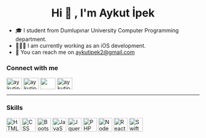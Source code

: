 <h1 align="center">Hi 👋 , I'm Aykut İpek</h1>

- 🎓 I student from Dumlupınar University Computer Programming department.
- 👩🏻‍💻 I am currently working as an iOS development.
- 💌 You can reach me on [aykutipek2@gmail.com](mailto:aykutipek_2001@hotmail.com)

<h3 align="left">Connect with me</h3>
<p align="left">
<a href="https://twitter.com/aykutipek01" target="blank"><img align="center" src="https://raw.githubusercontent.com/rahuldkjain/github-profile-readme-generator/master/src/images/icons/Social/twitter.svg" alt="aykutipek" height="30" width="40" /></a>
<a href="https://www.linkedin.com/in/aykut-ipek" target="blank"><img align="center" src="https://raw.githubusercontent.com/rahuldkjain/github-profile-readme-generator/master/src/images/icons/Social/linked-in-alt.svg" alt="aykutipek" height="30" width="40" /></a>
<a href="https://medium.com/" target="blank"><img align="center" src="https://raw.githubusercontent.com/rahuldkjain/github-profile-readme-generator/master/src/images/icons/Social/medium.svg" alt="" height="30" width="40" /></a>
<a href="https://www.instagram.com/aykut.ipek/" target="blank"><img align="center" src="https://raw.githubusercontent.com/rahuldkjain/github-profile-readme-generator/master/src/images/icons/Social/instagram.svg" alt="aykutipek" height="30" width="40" /></a>
  
 <hr/>

<h3 align="left">Skills</h3>
<a href="www.html.com" target="_blank" rel="noreferrer"><img src="https://raw.githubusercontent.com/danielcranney/readme-generator/main/public/icons/skills/html5-colored.svg" width="36" height="36" alt="HTML5" /></a>
<a href="www.css.com" target="_blank" rel="noreferrer"><img src="https://raw.githubusercontent.com/danielcranney/readme-generator/main/public/icons/skills/css3-colored.svg" width="36" height="36" alt="CSS" /></a>
<a href="www.bootstrap.com" target="_blank" rel="noreferrer"><img src="https://raw.githubusercontent.com/danielcranney/readme-generator/main/public/icons/skills/bootstrap-colored.svg" width="36" height="36" alt="Bootstrap" /></a>
<a href="www.javascript.com" target="_blank" rel="noreferrer"><img src="https://raw.githubusercontent.com/danielcranney/readme-generator/main/public/icons/skills/javascr
pt-colored.svg" width="36" height="36" alt="JavaScript" /></a>
<a href="https://jquery.com" target="_blank" rel="noreferrer"><img src="https://raw.githubusercontent.com/danielcranney/readme-generator/main/public/icons/skills/jquery-colored.svg" width="36" height="36" alt="Jquery" /></a>
<a href="https://php.com" target="_blank" rel="noreferrer"><img src="https://raw.githubusercontent.com/danielcranney/readme-generator/main/public/icons/skills/php-colored.svg" width="36" height="36" alt="PHP" /></a>
<a href="https://nodejs.com" target="_blank" rel="noreferrer"><img src="https://raw.githubusercontent.com/danielcranney/readme-generator/main/public/icons/skills/nodejs-colored.svg" width="36" height="36" alt="NodeJS" /></a>
<a href="www.react.com" target="_blank" rel="noreferrer"><img src="https://raw.githubusercontent.com/danielcranney/readme
  generator/main/public/icons/skills/react-colored.svg" width="36" height="36" alt="React" /></a>
  <a href="https://developer.apple.com/swift/" target="_blank" rel="noreferrer"><img src="https://raw.githubusercontent.com/danielcranney/readme-generator/main/public/icons/skills/swift-colored.svg" width="36" height="36" alt="Swift" /></a>
  
